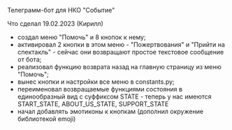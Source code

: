 Телеграмм-бот для НКО "Событие"

Что сделал 19.02.2023 (Кирилл)

- создал меню "Помочь" и 8 кнопок к нему;
- активировал 2 кнопки в этом меню - "Пожертвования" и "Прийти на спектакль" - сейчас они
возвращают простое текстовое сообщение от бота;
- реализовал функцию возврата назад на главную страницу из меню "Помочь";
- вынес кнопки и настройки все меню в constants.py;
- переименовал возвращаемые функциями состояния в единообразный вид с суффиксом STATE -
теперь у нас имеются START_STATE, ABOUT_US_STATE, SUPPORT_STATE
- начал добавлять эмотиконы к кнопкам (дополнил окружение библиотекой emoji)
